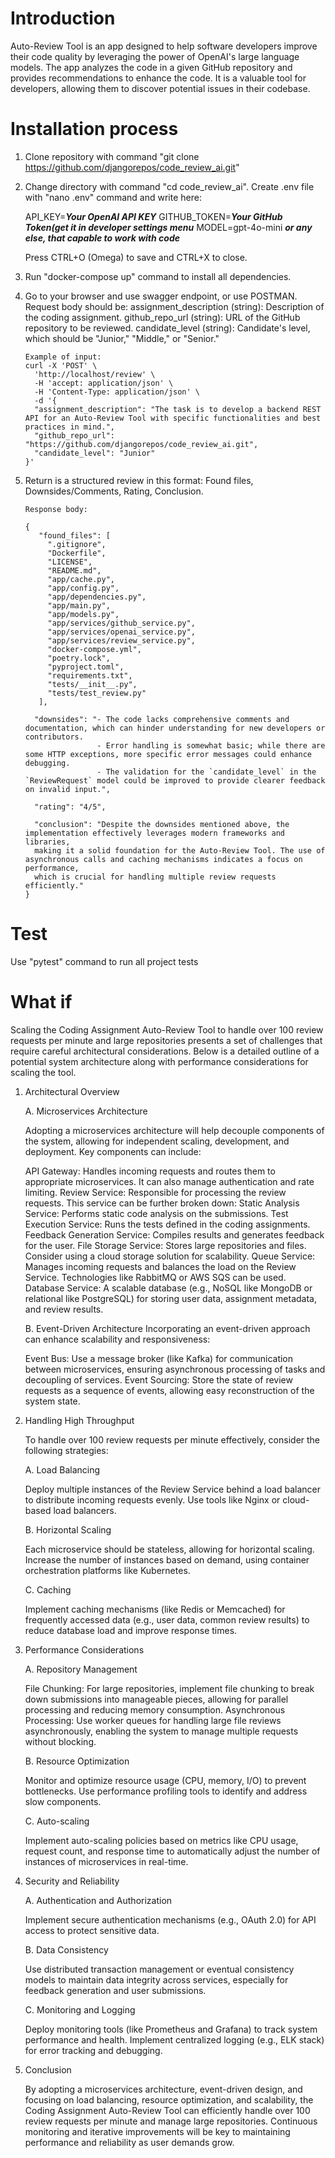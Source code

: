 # Introduction 
Auto-Review Tool is an app designed to help software developers improve
their code quality by leveraging the power of OpenAI's large language models.
The app analyzes the code in a given GitHub repository and provides
recommendations to enhance the code. It is a valuable tool for developers,
allowing them to discover potential issues in their codebase. 

# Installation process
1. Clone repository with command "git clone https://github.com/djangorepos/code_review_ai.git"
2. Change directory with command "cd code_review_ai". Create .env file with "nano .env" command and write here:
   
   API_KEY=***Your OpenAI API KEY***
   GITHUB_TOKEN=***Your GitHub Token(get it in developer settings menu***
   MODEL=gpt-4o-mini ***or any else, that capable to work with code***
    
   Press CTRL+O (Omega) to save and CTRL+X to close.
3. Run "docker-compose up" command to install all dependencies.
4. Go to your browser and use swagger endpoint, or use POSTMAN. Request body should be:
      assignment_description (string): Description of the coding assignment.
      github_repo_url (string): URL of the GitHub repository to be reviewed.
      candidate_level (string): Candidate's level, which should be "Junior," "Middle," or "Senior."
   
       Example of input:
       curl -X 'POST' \
         'http://localhost/review' \
         -H 'accept: application/json' \
         -H 'Content-Type: application/json' \
         -d '{
         "assignment_description": "The task is to develop a backend REST API for an Auto-Review Tool with specific functionalities and best practices in mind.",
         "github_repo_url": "https://github.com/djangorepos/code_review_ai.git",
         "candidate_level": "Junior"
       }'

5. Return is a structured review in this format:
   Found files,
   Downsides/Comments,
   Rating,
   Conclusion.

       Response body:

       {
          "found_files": [
            ".gitignore",
            "Dockerfile",
            "LICENSE",
            "README.md",
            "app/cache.py",
            "app/config.py",
            "app/dependencies.py",
            "app/main.py",
            "app/models.py",
            "app/services/github_service.py",
            "app/services/openai_service.py",
            "app/services/review_service.py",
            "docker-compose.yml",
            "poetry.lock",
            "pyproject.toml",
            "requirements.txt",
            "tests/__init__.py",
            "tests/test_review.py"
          ],

         "downsides": "- The code lacks comprehensive comments and documentation, which can hinder understanding for new developers or contributors.
                       - Error handling is somewhat basic; while there are some HTTP exceptions, more specific error messages could enhance debugging.
                       - The validation for the `candidate_level` in the `ReviewRequest` model could be improved to provide clearer feedback on invalid input.",

         "rating": "4/5",

         "conclusion": "Despite the downsides mentioned above, the implementation effectively leverages modern frameworks and libraries,
         making it a solid foundation for the Auto-Review Tool. The use of asynchronous calls and caching mechanisms indicates a focus on performance,
         which is crucial for handling multiple review requests efficiently."
       }

# Test
   Use "pytest" command to run all project tests

# What if
Scaling the Coding Assignment Auto-Review Tool to handle over 100 review requests per minute and large repositories presents a set of challenges that require careful architectural considerations. Below is a detailed outline of a potential system architecture along with performance considerations for scaling the tool.

1. Architectural Overview

    A. Microservices Architecture
    
    Adopting a microservices architecture will help decouple components of the system, allowing for independent scaling, development, and deployment. Key components can include:
    
    API Gateway: Handles incoming requests and routes them to appropriate microservices. It can also manage authentication and rate limiting.
    Review Service: Responsible for processing the review requests. This service can be further broken down:
    Static Analysis Service: Performs static code analysis on the submissions.
    Test Execution Service: Runs the tests defined in the coding assignments.
    Feedback Generation Service: Compiles results and generates feedback for the user.
    File Storage Service: Stores large repositories and files. Consider using a cloud storage solution for scalability.
    Queue Service: Manages incoming requests and balances the load on the Review Service. Technologies like RabbitMQ or AWS SQS can be used.
    Database Service: A scalable database (e.g., NoSQL like MongoDB or relational like PostgreSQL) for storing user data, assignment metadata, and review results.
    
    B. Event-Driven Architecture
    Incorporating an event-driven approach can enhance scalability and responsiveness:
    
    Event Bus: Use a message broker (like Kafka) for communication between microservices, ensuring asynchronous processing of tasks and decoupling of services.
    Event Sourcing: Store the state of review requests as a sequence of events, allowing easy reconstruction of the system state.

2. Handling High Throughput

   To handle over 100 review requests per minute effectively, consider the following strategies:

   A. Load Balancing

   Deploy multiple instances of the Review Service behind a load balancer to distribute incoming requests evenly. Use tools like Nginx or cloud-based load balancers.

   B. Horizontal Scaling

   Each microservice should be stateless, allowing for horizontal scaling. Increase the number of instances based on demand, using container orchestration platforms like Kubernetes.
   
   C. Caching
   
   Implement caching mechanisms (like Redis or Memcached) for frequently accessed data (e.g., user data, common review results) to reduce database load and improve response times.

3. Performance Considerations
   
   A. Repository Management

   File Chunking: For large repositories, implement file chunking to break down submissions into manageable pieces, allowing for parallel processing and reducing memory consumption.
   Asynchronous Processing: Use worker queues for handling large file reviews asynchronously, enabling the system to manage multiple requests without blocking.
   
   B. Resource Optimization
   
   Monitor and optimize resource usage (CPU, memory, I/O) to prevent bottlenecks. Use performance profiling tools to identify and address slow components.
   
   C. Auto-scaling
   
   Implement auto-scaling policies based on metrics like CPU usage, request count, and response time to automatically adjust the number of instances of microservices in real-time.

4. Security and Reliability
   
    A. Authentication and Authorization
   
    Implement secure authentication mechanisms (e.g., OAuth 2.0) for API access to protect sensitive data.
   
    B. Data Consistency
   
    Use distributed transaction management or eventual consistency models to maintain data integrity across services, especially for feedback generation and user submissions.
   
    C. Monitoring and Logging
   
    Deploy monitoring tools (like Prometheus and Grafana) to track system performance and health. Implement centralized logging (e.g., ELK stack) for error tracking and debugging.

5. Conclusion

    By adopting a microservices architecture, event-driven design, and focusing on load balancing, resource optimization, and scalability, the Coding Assignment Auto-Review Tool can efficiently handle over 100 review requests per minute and manage large repositories. Continuous monitoring and iterative improvements will be key to maintaining performance and reliability as user demands grow.
